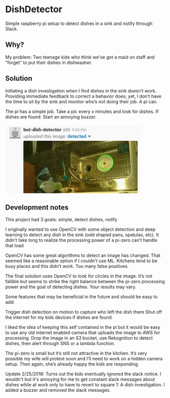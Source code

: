 # DishDetector
Simple raspberry pi setup to detect dishes in a sink and notify through Slack. 

## Why?
My problem: Two teenage kids who think we've got a maid on staff and “forget” to put their dishes in dishwasher.

## Solution
Initiating a dish investigation when I find dishes in the sink doesn’t work. Providing immediate feedback to correct a behavior does; yet, I don’t have the time to sit by the sink and monitor who’s not doing their job. A pi can. 

The pi has a simple job. Take a pic every x minutes and look for dishes. If dishes are found: Start an annoying buzzer.   

![notification](https://github.com/ericalexanderorg/DishDetector/blob/master/docs/images/example_detection.jpg?raw=true)

## Development notes
This project had 3 goals: simple, detect dishes, notify

I originally wanted to use OpenCV with some object detection and deep learning to detect any dish in the sink (odd shaped pans, spatulas, etc). It didn’t take long to realize the processing power of a pi-zero can’t handle that load

OpenCV has some great algorithms to detect an image has changed. That seemed like a reasonable option if I couldn’t use ML. Kitchens tend to be busy places and this didn’t work. Too many false positives. 

The final solution uses OpenCV to look for circles in the image. It’s not fallible but seems to strike the right balance between the pi-zero processing power and the goal of detecting dishes. Your results may vary. 
 
Some features that may be beneficial in the future and should be easy to add:

Trigger dish detection on motion to capture who left the dish there
Shut off the internet for my kids devices if dishes are found

I liked the idea of keeping this self contained in the pi but it would be easy to use any old internet enabled camera that uploads the image to AWS for processing. Drop the image in an S3 bucket, use Rekognition to detect dishes, then alert through SNS or a lambda function. 

The pi-zero is small but it’s still not attractive in the kitchen. It’s very possible my wife will protest soon and I’ll need to work on a hidden camera setup. Then again, she’s already happy the kids are responding. 

Update 2/25/2018:
Turns out the kids eventually ignored the slack notice. I wouldn't but it's annoying for me to get constant slack messages about dishes while at work only to have to revert to square 1: A dish investigation. I added a buzzer and removed the slack messages. 

